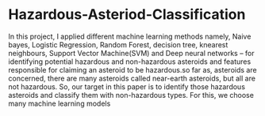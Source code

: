 # Hazardous-Asteriod-Classification

In this project, I applied different machine learning methods namely, Naive bayes, Logistic Regression, Random Forest, decision tree, knearest neighbours, Support Vector Machine(SVM) and Deep neural networks – for identifying potential hazardous and non-hazardous asteroids and features responsible for claiming an asteroid to be hazardous.so far as, asteroids are concerned, there are many asteroids called near-earth asteroids, but all are not hazardous. So, our target in this paper is to identify those hazardous asteroids and classify them with non-hazardous types. For this, we choose many machine learning models

